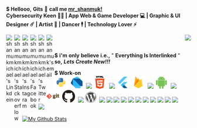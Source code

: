 **$ Hellooo,** **Gits** 👋 **call me [mr_shanmuk!](https://www.google.com/search?sxsrf=ALeKk03uMGuR_sTXMeFCgtsVM5nCTDD8pw%3A1598182708402&source=hp&ei=NFVCX9rRFIXA3LUPqKOgoAI&q=shanmuk+michael&oq=Shanm&gs_lcp=CgZwc3ktYWIQAxgAMgQIIxAnMgQIIxAnMgQIIxAnMggIABCxAxCDATIICAAQsQMQgwEyAggAMgIIADICCAAyAggAMgIILjoFCAAQkQI6CwguELEDEMcBEKMCOggILhDHARCjAjoFCAAQsQM6BQguELEDUPsEWLAKYO4TaABwAHgAgAHeAogB_AeSAQcwLjMuMS4xmAEAoAEBqgEHZ3dzLXdpeg&sclient=psy-ab)**</br>
 **Cybersecurity Keen :man_technologist: | App Web & Game Developer 💻 | Graphic & UI Designer ☄️ | Artist 🎨 | Dancer 🕴 | Technology Lover ⚡</br>**

<img align ="right" src = "https://user-images.githubusercontent.com/55943851/102007492-95cec980-3d4f-11eb-932b-b31100b0cce8.png" height="300">

<a href="https://linkedin.com/in/shanmukmichael">
  <img align="left" alt="shanmukmichael's Linkdein" width="22px" src="https://cdn.jsdelivr.net/npm/simple-icons@v3/icons/linkedin.svg" />
</a>

<a href="https://stackoverflow.com/users/13104942/shanmuk-michaell">
  <img align="left" alt="shanmukmichael's  Stackoverflow" width="22px" src="https://cdn.jsdelivr.net/npm/simple-icons@v3/icons/stackoverflow.svg" />
</a>

<a href="https://instagram.com/mr_singlle">
  <img align="left" alt="shanmukmichael's  Instagram" width="22px" src="https://cdn.jsdelivr.net/npm/simple-icons@v3/icons/instagram.svg" />
</a>

<a href="https://www.facebook.com/shanmukmichael">
  <img align="left" alt="shanmukmichael's Facebook" width="22px" src="https://cdn.jsdelivr.net/npm/simple-icons@v3/icons/facebook.svg" />
</a>

<a href="https://twitter.com/shanmukmichael">
  <img align="left" alt="shanmukmichael's Twitter" width="22px" src="https://cdn.jsdelivr.net/npm/simple-icons@v3/icons/twitter.svg" />
</a>

<a href="mailto:shanmukmichael@gmail.com">
  <img align="left" alt="shanmuk's email" width="22px" src="https://cdn.jsdelivr.net/npm/simple-icons@v3/icons/gmail.svg" />
</a><br>

<br>

**$** **i'm** **only** **believe** **i.e.,** " **Everything Is Interlinked** " **so,** ***Lets Create New!!!***
<br>

**$ Work-on**<br>
<img height="35" src="https://raw.githubusercontent.com/github/explore/80688e429a7d4ef2fca1e82350fe8e3517d3494d/topics/python/python.png">&nbsp;
<img height="35" src="https://raw.githubusercontent.com/github/explore/80688e429a7d4ef2fca1e82350fe8e3517d3494d/topics/dart/dart.png">&nbsp;
<img height="35" src="https://img.icons8.com/color/48/000000/javascript.png">
<img height="35" src="https://raw.githubusercontent.com/github/explore/80688e429a7d4ef2fca1e82350fe8e3517d3494d/topics/html/html.png">&nbsp;
<img height="35" src="https://img.icons8.com/color/48/000000/css3.png">
<img height="35" src="https://raw.githubusercontent.com/github/explore/80688e429a7d4ef2fca1e82350fe8e3517d3494d/topics/flutter/flutter.png">&nbsp;
<img height="35" src="https://raw.githubusercontent.com/github/explore/80688e429a7d4ef2fca1e82350fe8e3517d3494d/topics/firebase/firebase.png">&nbsp;
<img height="35" src="https://img.icons8.com/color/48/000000/heroku.png">
<img height="35" src="https://raw.githubusercontent.com/github/explore/80688e429a7d4ef2fca1e82350fe8e3517d3494d/topics/android/android.png">&nbsp;
<img height="35" src="https://img.icons8.com/ios-filled/50/000000/django.png">
<img height="35" src="https://raw.githubusercontent.com/github/explore/80688e429a7d4ef2fca1e82350fe8e3517d3494d/topics/git/git.png">&nbsp;
<img height="35" src="https://raw.githubusercontent.com/github/explore/80688e429a7d4ef2fca1e82350fe8e3517d3494d/topics/github-api/github-api.png">&nbsp;
<img height="35" src="https://img.icons8.com/color/48/000000/pycharm.png">
<img height="30" src="https://raw.githubusercontent.com/github/explore/80688e429a7d4ef2fca1e82350fe8e3517d3494d/topics/wordpress/wordpress.png">&nbsp;
<img height="30" src="https://img.icons8.com/color/48/000000/bootstrap.png">
<img height="35" src="https://img.icons8.com/color/48/000000/amazon-web-services.png">
<img height="35" src="https://upload.wikimedia.org/wikipedia/commons/c/cb/Google_Assistant_logo.svg">
<img  height="35" src="https://img.icons8.com/color/48/000000/google-cloud-platform.png">
<img height="35" src="https://img.icons8.com/ios-filled/50/000000/unity.png">
<img height="35" src="https://img.icons8.com/color/48/000000/autodesk-maya.png">
<img height="35" src="https://img.icons8.com/color/48/000000/blender-3d.png">
<img height="35" src="https://img.icons8.com/color/48/000000/adobe-illustrator.png">
<img height="35" src="https://img.icons8.com/fluent/48/000000/adobe-photoshop.png">
<img height="35" src="https://img.icons8.com/color/48/000000/adobe-lightroom.png">
<img height="35" src="https://img.icons8.com/color/48/000000/linux.png">
<img height="35" src="https://img.icons8.com/color/48/000000/kali-linux.png">



[![My Github Stats](https://github-readme-stats.vercel.app/api?username=shanmukmichael)](https://github-readme-stats.vercel.app/api?username=shanmukmichael)
